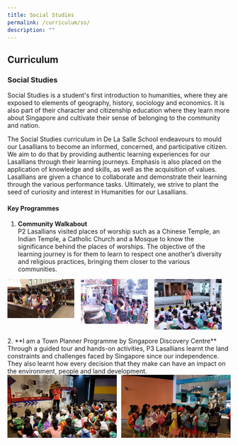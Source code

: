 ```yaml
---
title: Social Studies
permalink: /curriculum/ss/
description: ""
---
```

## Curriculum

### Social Studies

Social Studies is a student's first introduction to humanities, where they are exposed to elements of geography, history, sociology and economics. It is also part of their character and citizenship education where they learn more about Singapore and cultivate their sense of belonging to the community and nation.

The Social Studies curriculum in De La Salle School endeavours to mould our Lasallians to become an informed, concerned, and participative citizen. We aim to do that by providing authentic learning experiences for our Lasallians through their learning journeys. Emphasis is also placed on the application of knowledge and skills, as well as the acquisition of values. Lasallians are given a chance to collaborate and demonstrate their learning through the various performance tasks. Ultimately, 
we strive to plant the seed of curiosity and interest
in Humanities for our Lasallians.

#### Key Programmes

1. **Community Walkabout**<br>
P2 Lasallians visited places of worship such as a Chinese Temple, an Indian Temple, a Catholic Church and a Mosque to know the significance behind the places of worships. The objective of the learning journey is for them to learn to respect one another’s diversity and religious practices, bringing them closer to the various communities.

<img src="/images/Social Studies-1.jpg" style="width:30%;margin-right:15px;" align = "left">  
<img src="/images/Social Studies-2.jpg" style="width:30%;margin-right:15px;" align = "left">  
<img src="/images/Social Studies-3.jpg" style="width:30%;margin-right:15px;" align = "left">
<br clear="left"><br>
2. **I am a Town Planner Programme by Singapore Discovery Centre**<br>
Through a guided tour and hands-on activities, P3 Lasallians learnt the land constraints and challenges faced by Singapore since our independence. They also learnt how every decision that they make can have an impact on the environment, people and land development.

<img src="/images/Social Studies-4.jpg" style="width:49%" align=left>  
<img src="/images/Social Studies-5.jpg" style="width:49%" align=right>